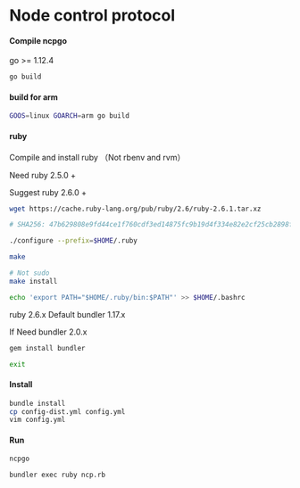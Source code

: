 # Node control protocol

#### Compile ncpgo
go >= 1.12.4

```sh
go build
```

#### build for arm

```sh
GOOS=linux GOARCH=arm go build
```

#### ruby
Compile and install ruby （Not rbenv and rvm）

Need ruby 2.5.0 +

Suggest ruby 2.6.0 +

```sh
wget https://cache.ruby-lang.org/pub/ruby/2.6/ruby-2.6.1.tar.xz

# SHA256: 47b629808e9fd44ce1f760cdf3ed14875fc9b19d4f334e82e2cf25cb2898f2f2

./configure --prefix=$HOME/.ruby

make

# Not sudo
make install

echo 'export PATH="$HOME/.ruby/bin:$PATH"' >> $HOME/.bashrc
```

ruby 2.6.x Default bundler 1.17.x

If Need bundler 2.0.x
```sh
gem install bundler

exit
```

#### Install
```sh
bundle install
cp config-dist.yml config.yml
vim config.yml
```


#### Run
```sh
ncpgo

bundler exec ruby ncp.rb
```

